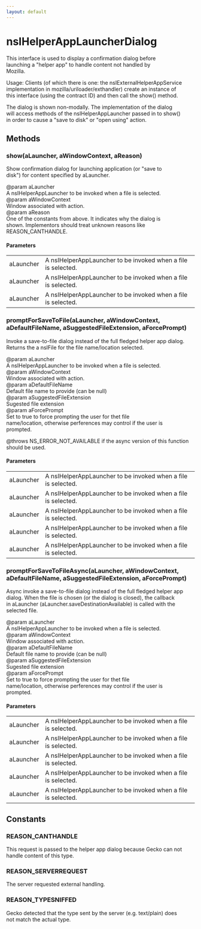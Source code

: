 ```yaml
---
layout: default
---
```


# nsIHelperAppLauncherDialog #
  
This interface is used to display a confirmation dialog before  
launching a "helper app" to handle content not handled by  
Mozilla.  
  
Usage:  Clients (of which there is one: the nsIExternalHelperAppService  
implementation in mozilla/uriloader/exthandler) create an instance of  
this interface (using the contract ID) and then call the show() method.  
  
The dialog is shown non-modally.  The implementation of the dialog  
will access methods of the nsIHelperAppLauncher passed in to show()  
in order to cause a "save to disk" or "open using" action.  
  

## Methods ##

### show(aLauncher, aWindowContext, aReason) ###
  
Show confirmation dialog for launching application (or "save to  
disk") for content specified by aLauncher.  
  
@param aLauncher  
       A nsIHelperAppLauncher to be invoked when a file is selected.  
@param aWindowContext  
       Window associated with action.  
@param aReason  
       One of the constants from above. It indicates why the dialog is  
       shown. Implementors should treat unknown reasons like  
       REASON_CANTHANDLE.  
  

#### Parameters ####

<table>

<tr>
<td>aLauncher</td>
<td>       A nsIHelperAppLauncher to be invoked when a file is selected.  
</td>
</tr>

<tr>
<td>aLauncher</td>
<td>       A nsIHelperAppLauncher to be invoked when a file is selected.  
</td>
</tr>

<tr>
<td>aLauncher</td>
<td>       A nsIHelperAppLauncher to be invoked when a file is selected.  
</td>
</tr>

</table>

### promptForSaveToFile(aLauncher, aWindowContext, aDefaultFileName, aSuggestedFileExtension, aForcePrompt) ###
  
Invoke a save-to-file dialog instead of the full fledged helper app dialog.  
Returns the a nsIFile for the file name/location selected.  
  
@param aLauncher  
       A nsIHelperAppLauncher to be invoked when a file is selected.  
@param aWindowContext  
       Window associated with action.  
@param aDefaultFileName  
       Default file name to provide (can be null)  
@param aSuggestedFileExtension  
       Sugested file extension  
@param aForcePrompt  
       Set to true to force prompting the user for thet file  
       name/location, otherwise perferences may control if the user is  
       prompted.  
  
@throws NS_ERROR_NOT_AVAILABLE if the async version of this function  
                               should be used.  
  

#### Parameters ####

<table>

<tr>
<td>aLauncher</td>
<td>       A nsIHelperAppLauncher to be invoked when a file is selected.  
</td>
</tr>

<tr>
<td>aLauncher</td>
<td>       A nsIHelperAppLauncher to be invoked when a file is selected.  
</td>
</tr>

<tr>
<td>aLauncher</td>
<td>       A nsIHelperAppLauncher to be invoked when a file is selected.  
</td>
</tr>

<tr>
<td>aLauncher</td>
<td>       A nsIHelperAppLauncher to be invoked when a file is selected.  
</td>
</tr>

<tr>
<td>aLauncher</td>
<td>       A nsIHelperAppLauncher to be invoked when a file is selected.  
</td>
</tr>

</table>

### promptForSaveToFileAsync(aLauncher, aWindowContext, aDefaultFileName, aSuggestedFileExtension, aForcePrompt) ###
  
Async invoke a save-to-file dialog instead of the full fledged helper app  
dialog. When the file is chosen (or the dialog is closed), the callback  
in aLauncher (aLauncher.saveDestinationAvailable) is called with the  
selected file.  
  
@param aLauncher  
       A nsIHelperAppLauncher to be invoked when a file is selected.  
@param aWindowContext  
       Window associated with action.  
@param aDefaultFileName  
       Default file name to provide (can be null)  
@param aSuggestedFileExtension  
       Sugested file extension  
@param aForcePrompt  
       Set to true to force prompting the user for thet file  
       name/location, otherwise perferences may control if the user is  
       prompted.  
  

#### Parameters ####

<table>

<tr>
<td>aLauncher</td>
<td>       A nsIHelperAppLauncher to be invoked when a file is selected.  
</td>
</tr>

<tr>
<td>aLauncher</td>
<td>       A nsIHelperAppLauncher to be invoked when a file is selected.  
</td>
</tr>

<tr>
<td>aLauncher</td>
<td>       A nsIHelperAppLauncher to be invoked when a file is selected.  
</td>
</tr>

<tr>
<td>aLauncher</td>
<td>       A nsIHelperAppLauncher to be invoked when a file is selected.  
</td>
</tr>

<tr>
<td>aLauncher</td>
<td>       A nsIHelperAppLauncher to be invoked when a file is selected.  
</td>
</tr>

</table>

## Constants ##

### REASON_CANTHANDLE ###
  
This request is passed to the helper app dialog because Gecko can not  
handle content of this type.  
  

### REASON_SERVERREQUEST ###
  
The server requested external handling.  
  

### REASON_TYPESNIFFED ###
  
Gecko detected that the type sent by the server (e.g. text/plain) does  
not match the actual type.  
  

